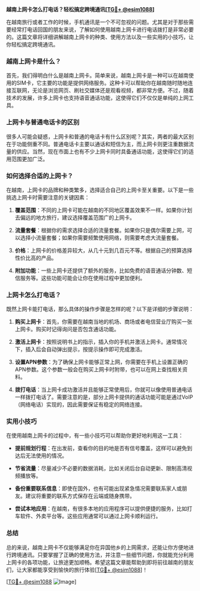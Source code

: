 **越南上网卡怎么打电话？轻松搞定跨境通讯[[TG💪+ @esim1088](https://t.me/s/esim1088)]**

在越南旅行或者工作的时候，手机通讯是一个不可忽视的问题。尤其是对于那些需要经常打电话回国的朋友来说，了解如何使用越南上网卡进行电话拨打是非常必要的。这篇文章将详细讲解越南上网卡的种类、使用方法以及一些实用的小技巧，让你轻松搞定跨境通讯。

### 越南上网卡是什么？

首先，我们得明白什么是越南上网卡。简单来说，越南上网卡是一种可以在越南使用的SIM卡，它主要的功能是提供网络服务。这种卡可以帮助你在越南随时随地连接互联网，无论是浏览网页、刷社交媒体还是观看视频，都非常方便。不过，随着技术的发展，许多上网卡也支持语音通话功能，这使得它们不仅仅是单纯的上网工具。

### 上网卡与普通电话卡的区别

很多人可能会疑惑，上网卡和普通的电话卡有什么区别呢？其实，两者的最大区别在于功能侧重不同。普通电话卡主要以通话和短信为主，而上网卡则更注重数据流量的供应。当然，现在市面上也有不少上网卡同时具备通话功能，这使得它们的适用范围更加广泛。

### 如何选择合适的上网卡？

在越南，上网卡的品牌和种类繁多，选择适合自己的上网卡至关重要。以下是一些挑选上网卡时需要注意的关键因素：

1. **覆盖范围**：不同的上网卡可能在越南的不同地区覆盖效果不一样。如果你计划去偏远的地方旅行，建议选择覆盖范围广的上网卡。
   
2. **流量套餐**：根据你的需求选择合适的流量套餐。如果你只是偶尔需要上网，可以选择小流量套餐；如果你需要频繁使用网络，则需要考虑大流量套餐。
   
3. **价格**：上网卡的价格差异较大，从几十元到几百元不等。根据自己的预算选择性价比高的产品。
   
4. **附加功能**：一些上网卡还提供了额外的服务，比如免费的语音通话分钟数、短信服务等。这些功能可能会让你在使用过程中更加便利。

### 上网卡怎么打电话？

既然上网卡能打电话，那么具体的操作步骤是怎样的呢？以下是详细的步骤说明：

1. **购买上网卡**：首先，你需要在越南当地的机场、商场或者电信营业厅购买一张上网卡。购买时记得询问是否包含通话功能。

2. **激活上网卡**：按照说明书上的指示，插入你的手机并激活上网卡。通常情况下，插入后会自动弹出提示，按提示操作即可完成激活。

3. **设置APN参数**：为了确保上网卡能够正常上网，你需要在手机上设置正确的APN参数。这个参数一般会在购买上网卡时附带，也可以在网上查找相关资料。

4. **拨打电话**：当上网卡成功激活并且能够正常使用后，你就可以像使用普通电话一样拨打电话了。需要注意的是，部分上网卡提供的通话功能可能是通过VoIP（网络电话）实现的，因此需要保证有稳定的网络连接。

### 实用小技巧

在使用越南上网卡的过程中，有一些小技巧可以帮助你更好地利用这一工具：

- **提前规划行程**：在出发前，查看你的目的地是否有信号覆盖，这样可以避免到达后无法使用的情况。
  
- **节省流量**：尽量减少不必要的数据消耗，比如关闭后台自动更新、限制高清视频播放等。

- **备份重要联系信息**：即使在国外，也有可能出现紧急情况需要联系家人或朋友。建议将重要的联系方式保存在云端或随身携带。

- **尝试本地应用**：在越南，有很多本地的应用程序可以提供便捷的服务，比如打车软件、外卖平台等。这些应用通常可以通过上网卡顺利运行。

### 总结

总的来说，越南上网卡不仅能够满足你在异国他乡的上网需求，还能让你方便地进行跨境通讯。只要掌握了正确的使用方法，并注意一些细节问题，你就能充分利用上网卡的各项功能，让旅途更加顺畅。希望这篇文章能帮助到即将前往越南的朋友们，让大家都能享受到愉快的旅行体验[[TG💪+ @esim1088](https://t.me/s/esim1088)]！

[[TG💪+ @esim1088](https://t.me/s/esim1088) ![Image](https://i.postimg.cc/4NQfJmqS/Snipaste-2025-05-13-00-14-12.png)]